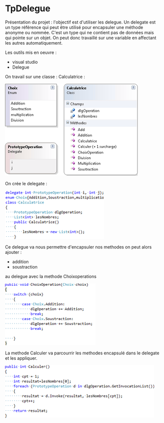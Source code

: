 # TpDelegue

Présentation du projet : l'objectif est d'utiliser les delegue. Un delegate est un type référence qui peut être utilisé pour encapsuler une méthode anonyme ou nommée. C'est un type qui ne contient pas de données mais qui pointe sur un objet.
On peut donc travaillé sur une variable en affectant les autres automatiquement.

Les outils mis en oeuvre :
* visual studio
* Delegue

On travail sur une classe : Calculatrice :

![Capture.png](https://github.com/SamGdy/TpDelegue/blob/master/Images/ClasseCalculatrice.PNG)

On crée le delegate :

![Capture.png](https://github.com/SamGdy/TpDelegue/blob/master/Images/ClasseCalculatriceDefDelegue.PNG)

Ce delegue va nous permettre d'encapsuler nos methodes on peut alors ajouter :
- addition
- soustraction 

au delegue avec la methode Choixoperations

![Capture.png](https://github.com/SamGdy/TpDelegue/blob/master/Images/AjoutDuDelegue.PNG)

La methode Calculer va parcourrir les methodes encapsulé dans le delegate et les appliquer.

![Capture.png](https://github.com/SamGdy/TpDelegue/blob/master/Images/CalculMethode.PNG)

